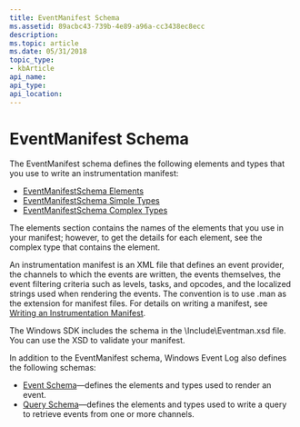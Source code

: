 ```yaml
---
title: EventManifest Schema
ms.assetid: 89acbc43-739b-4e89-a96a-cc3438ec8ecc
description: 
ms.topic: article
ms.date: 05/31/2018
topic_type: 
- kbArticle
api_name: 
api_type: 
api_location: 
---
```


# EventManifest Schema

The EventManifest schema defines the following elements and types that you use to write an instrumentation manifest:

-   [EventManifestSchema Elements](eventmanifestschema-elements.md)
-   [EventManifestSchema Simple Types](eventmanifestschema-simple-types.md)
-   [EventManifestSchema Complex Types](eventmanifestschema-complex-types.md)

The elements section contains the names of the elements that you use in your manifest; however, to get the details for each element, see the complex type that contains the element.

An instrumentation manifest is an XML file that defines an event provider, the channels to which the events are written, the events themselves, the event filtering criteria such as levels, tasks, and opcodes, and the localized strings used when rendering the events. The convention is to use .man as the extension for manifest files. For details on writing a manifest, see [Writing an Instrumentation Manifest](writing-an-instrumentation-manifest.md).

The Windows SDK includes the schema in the \\Include\\Eventman.xsd file. You can use the XSD to validate your manifest.

In addition to the EventManifest schema, Windows Event Log also defines the following schemas:

-   [Event Schema](eventschema-schema.md)—defines the elements and types used to render an event.
-   [Query Schema](queryschema-schema.md)—defines the elements and types used to write a query to retrieve events from one or more channels.

 

 




